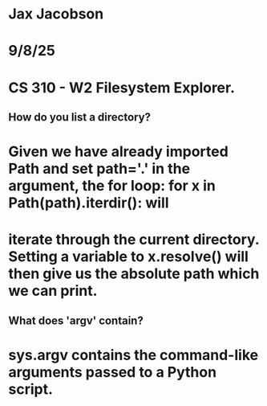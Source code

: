 # Jax Jacobson
# 9/8/25
# CS 310 - W2 Filesystem Explorer.

## How do you list a directory? 
# Given we have already imported Path and set path='.' in the argument, the for loop: for x in Path(path).iterdir(): will
# iterate through the current directory. Setting a variable to x.resolve() will then give us the absolute path which we can print.

## What does 'argv' contain?
# sys.argv contains the command-like arguments passed to a Python script.